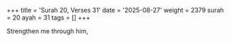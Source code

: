 +++
title = 'Surah 20, Verses 31'
date = '2025-08-27'
weight = 2379
surah = 20
ayah = 31
tags = []
+++

Strengthen me through him,